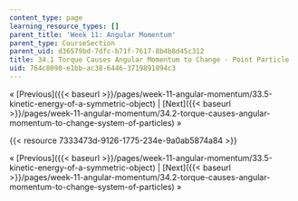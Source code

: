 ```yaml
---
content_type: page
learning_resource_types: []
parent_title: 'Week 11: Angular Momentum'
parent_type: CourseSection
parent_uid: d36579bd-7dfc-b71f-7617-8b4b8d45c312
title: 34.1 Torque Causes Angular Momentum to Change - Point Particle
uid: 764c8090-e1bb-ac38-6446-3719891094c3
---
```


« [Previous]({{< baseurl >}}/pages/week-11-angular-momentum/33.5-kinetic-energy-of-a-symmetric-object) | [Next]({{< baseurl >}}/pages/week-11-angular-momentum/34.2-torque-causes-angular-momentum-to-change-system-of-particles) »

{{< resource 7333473d-9126-1775-234e-9a0ab5874a84 >}}

« [Previous]({{< baseurl >}}/pages/week-11-angular-momentum/33.5-kinetic-energy-of-a-symmetric-object) | [Next]({{< baseurl >}}/pages/week-11-angular-momentum/34.2-torque-causes-angular-momentum-to-change-system-of-particles) »